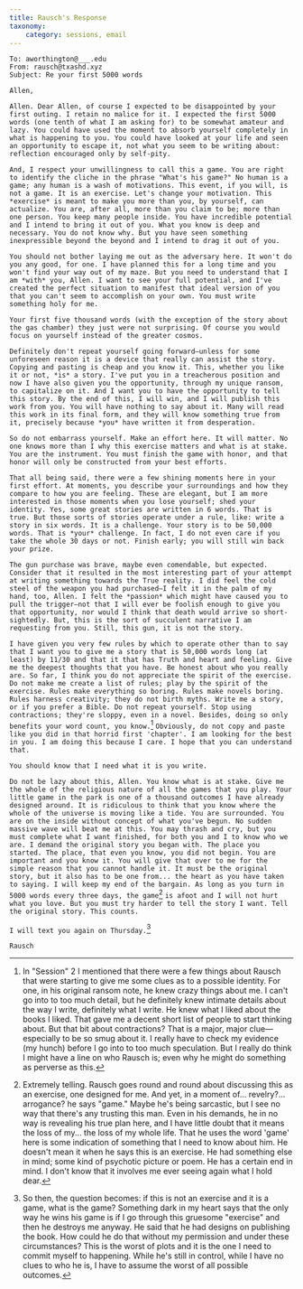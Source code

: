 ```yaml
---
title: Rausch's Response
taxonomy:
    category: sessions, email
---
```


    To: aworthington@___.edu
    From: rausch@txashd.xyz
    Subject: Re your first 5000 words  
    
    Allen,    
    
`Allen. Dear Allen, of course I expected to be disappointed by your first outing. I retain no malice for it. I expected the first 5000 words (one tenth of what I am asking for) to be somewhat amateur and lazy. You could have used the moment to absorb yourself completely in what is happening to you. You could have looked at your life and seen an opportunity to escape it, not what you seem to be writing about: reflection encouraged only by self-pity.`

`And, I respect your unwillingness to call this a game. You are right to identify the cliche in the phrase "What's his game?" No human is a game; any human is a wash of motivations. This event, if you will, is not a game. It is an exercise. Let's change your motivation. This *exercise* is meant to make you more than you, by yourself, can actualize. You are, after all, more than you claim to be; more than one person. You keep many people inside. You have incredible potential and I intend to bring it out of you. What you know is deep and necessary. You do not know why. But you have seen something inexpressible beyond the beyond and I intend to drag it out of you.`

`You should not bother laying me out as the adversary here. It won't do you any good, for one. I have planned this for a long time and you won't find your way out of my maze. But you need to understand that I am *with* you, Allen. I want to see your full potential, and I've created the perfect situation to manifest that ideal version of you that you can't seem to accomplish on your own. You must write something holy for me.`

`Your first five thousand words (with the exception of the story about the gas chamber) they just were not surprising. Of course you would focus on yourself instead of the greater cosmos.`

`Definitely don't repeat yourself going forward—unless for some unforeseen reason it is a device that really can assist the story. Copying and pasting is cheap and you know it. This, whether you like it or not, *is* a story. I've put you in a treacherous position and now I have also given you the opportunity, through my unique ransom, to capitalize on it. And I want you to have the opportunity to tell this story. By the end of this, I will win, and I will publish this work from you. You will have nothing to say about it. Many will read this work in its final form, and they will know something true from it, precisely because *you* have written it from desperation.`

`So do not embarrass yourself. Make an effort here. It will matter. No one knows more than I why this exercise matters and what is at stake. You are the instrument. You must finish the game with honor, and that honor will only be constructed from your best efforts.`

`That all being said, there were a few shining moments here in your first effort. At moments, you describe your surroundings and how they compare to how you are feeling. These are elegant, but I am more interested in those moments when you lose yourself; shed your identity. Yes, some great stories are written in 6 words. That is true. But those sorts of stories operate under a rule, like: write a story in six words. It is a challenge. Your story is to be 50,000 words. That is *your* challenge. In fact, I do not even care if you take the whole 30 days or not. Finish early; you will still win back your prize.`

`The gun purchase was brave, maybe even comendable, but expected. Consider that it resulted in the most interesting part of your attempt at writing something towards the True reality. I did feel the cold steel of the weapon you had purchased—I felt it in the palm of my hand, too, Allen. I felt the *passion* which might have caused you to pull the trigger—not that I will ever be foolish enough to give you that opportunity, nor would I think that death would arrive so short-sightedly. But, this is the sort of succulent narrative I am requesting from you. Still, this gun, it is not the story.`

`I have given you very few rules by which to operate other than to say that I want you to give me a story that is 50,000 words long (at least) by 11/30 and that it that has Truth and heart and feeling. Give me the deepest thoughts that you have. Be honest about who you really are. So far, I think you do not appreciate the spirit of the exercise. Do not make me create a list of rules; play by the spirit of the exercise. Rules make everything so boring. Rules make novels boring. Rules harness creativity; they do not birth myths. Write me a story, or if you prefer a Bible. Do not repeat yourself. Stop using contractions; they're sloppy, even in a novel. Besides, doing so only benefits your word count, you know.`[^7] `Obviously, do not copy and paste like you did in that horrid first 'chapter'. I am looking for the best in you. I am doing this because I care. I hope that you can understand that.`

`You should know that I need what it is you write.`

`Do not be lazy about this, Allen. You know what is at stake. Give me the whole of the religious nature of all the games that you play. Your little game in the park is one of a thousand outcomes I have already designed around. It is ridiculous to think that you know where the whole of the universe is moving like a tide. You are surrounded. You are on the inside without concept of what you've begun. No sudden massive wave will beat me at this. You may thrash and cry, but you must complete what I want finished, for both you and I to know who we are. I demand the original story you began with. The place you started. The place, that even you know, you did not begin. You are important and you know it. You will give that over to me for the simple reason that you cannot handle it. It must be the original story, but it also has to be one from... the heart as you have taken to saying. I will keep my end of the bargain. As long as you turn in 5000 words every three days, the game`[^8] `is afoot and I will not hurt what you love. But you must try harder to tell the story I want. Tell the original story. This counts.`

`I will text you again on Thursday.`[^9]

`Rausch`

[^7]: In "Session" 2 I mentioned that there were a few things about Rausch that were starting to give me some clues as to a possible identity. For one, in his original ransom note, he knew crazy things about me. I can't go into to too much detail, but he definitely knew intimate details about the way I write, definitely what I write. He knew what I liked about the books I liked. That gave me a decent short list of people to start thinking about. But that bit about contractions? That is a major, major clue—especially to be so smug about it. I really have to check my evidence (my hunch) before I go into to too much speculation. But I really do think I might have a line on who Rausch is; even why he might do something as perverse as this.

[^8]: Extremely telling. Rausch goes round and round about discussing this as an exercise, one designed for me. And yet, in a moment of... revelry?... arrogance? he says "game." Maybe he's being sarcastic, but I see no way that there's any trusting this man. Even in his demands, he in no way is revealing his true plan here, and I have little doubt that it means the loss of my... the loss of my whole life. That he uses the word 'game' here is some indication of something that I need to know about him. He doesn't mean it when he says this is an exercise. He had something else in mind; some kind of psychotic picture or poem. He has a certain end in mind. I don't know that it involves me ever seeing again what I hold dear.

[^9]: So then, the question becomes: if this is not an exercise and it is a game, what is the game?  Something dark in my heart says that the only way he wins his game is if I go through this gruesome "exercise" and then he destroys me anyway. He said that he had designs on publishing the book. How could he do that without my permission and under these circumstances? This is the worst of plots and it is the one I need to commit myself to happening. While he's still in control, while I have no clues to who he is, I have to assume the worst of all possible outcomes.